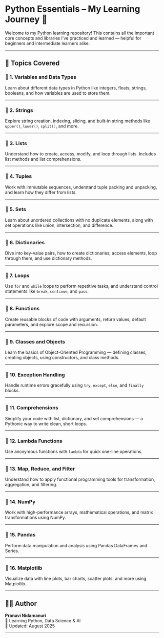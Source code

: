 # Python Essentials – My Learning Journey 🐍

Welcome to my Python learning repository! This contains all the important core concepts and libraries I’ve practiced and learned — helpful for beginners and intermediate learners alike.

---

## 📘 Topics Covered

### 🔹 1. Variables and Data Types
Learn about different data types in Python like integers, floats, strings, booleans, and how variables are used to store them.

---

### 🔹 2. Strings
Explore string creation, indexing, slicing, and built-in string methods like `upper()`, `lower()`, `split()`, and more.

---

### 🔹 3. Lists
Understand how to create, access, modify, and loop through lists. Includes list methods and list comprehensions.

---

### 🔹 4. Tuples
Work with immutable sequences, understand tuple packing and unpacking, and learn how they differ from lists.

---

### 🔹 5. Sets
Learn about unordered collections with no duplicate elements, along with set operations like union, intersection, and difference.

---

### 🔹 6. Dictionaries
Dive into key-value pairs, how to create dictionaries, access elements, loop through them, and use dictionary methods.

---

### 🔹 7. Loops
Use `for` and `while` loops to perform repetitive tasks, and understand control statements like `break`, `continue`, and `pass`.

---

### 🔹 8. Functions
Create reusable blocks of code with arguments, return values, default parameters, and explore scope and recursion.

---

### 🔹 9. Classes and Objects
Learn the basics of Object-Oriented Programming — defining classes, creating objects, using constructors, and class methods.

---

### 🔹 10. Exception Handling
Handle runtime errors gracefully using `try`, `except`, `else`, and `finally` blocks.

---

### 🔹 11. Comprehensions
Simplify your code with list, dictionary, and set comprehensions — a Pythonic way to write clean, short loops.

---

### 🔹 12. Lambda Functions
Use anonymous functions with `lambda` for quick one-line operations.

---

### 🔹 13. Map, Reduce, and Filter
Understand how to apply functional programming tools for transformation, aggregation, and filtering.

---

### 🔹 14. NumPy
Work with high-performance arrays, mathematical operations, and matrix transformations using NumPy.

---

### 🔹 15. Pandas
Perform data manipulation and analysis using Pandas DataFrames and Series.

---

### 🔹 16. Matplotlib
Visualize data with line plots, bar charts, scatter plots, and more using Matplotlib.

---

## 👩‍💻 Author

**Pranavi Nidamanuri**  
📍 Learning Python, Data Science & AI  
📅 Updated: August 2025  

---

